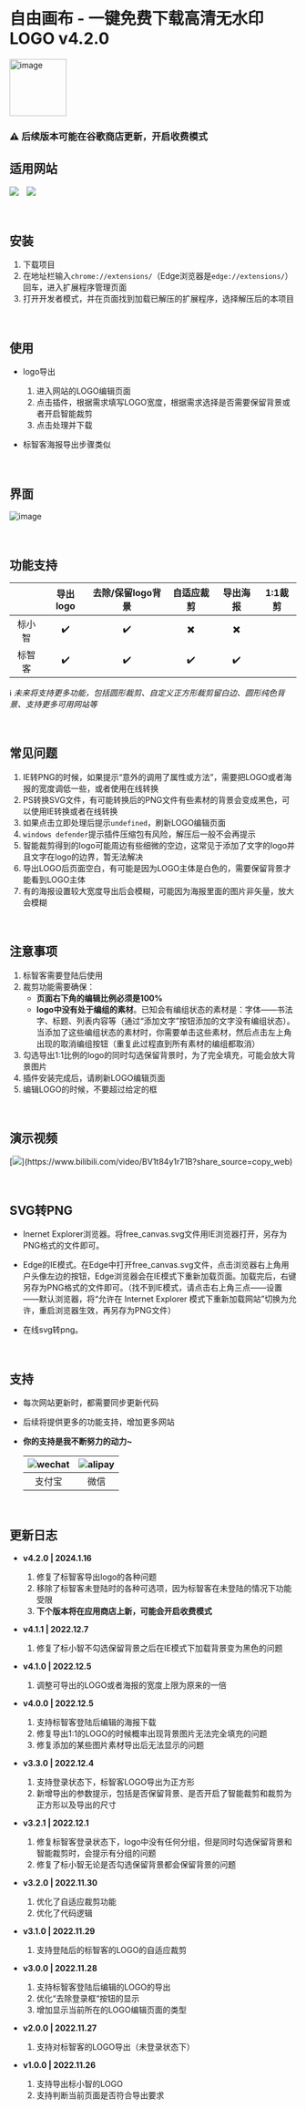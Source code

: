 #  自由画布 - 一键免费下载高清无水印LOGO v4.2.0

<img src="https://raw.githubusercontent.com/quarkape/free-canvas/main/img/free-canvas-t.png" alt="image" style="height:100px" />

### :warning: 后续版本可能在谷歌商店更新，开启收费模式



## 适用网站

[![](https://img.shields.io/static/v1?label=标小智&message=https://www.logosc.cn/&color=666&labelColor=0081ff)](https://www.logosc.cn/)&emsp;[![](https://img.shields.io/static/v1?label=标智客&message=https://www.logomaker.com.cn/&color=666&labelColor=00deb4)](https://www.logomaker.com.cn/)

&nbsp;&nbsp;

## 安装

1. 下载项目
2. 在地址栏输入`chrome://extensions/`（Edge浏览器是`edge://extensions/`）回车，进入扩展程序管理页面
3. 打开开发者模式，并在页面找到加载已解压的扩展程序，选择解压后的本项目

&nbsp;

## 使用

- logo导出

  1. 进入网站的LOGO编辑页面
  3. 点击插件，根据需求填写LOGO宽度，根据需求选择是否需要保留背景或者开启智能裁剪
  4. 点击处理并下载
- 标智客海报导出步骤类似

&nbsp;



## 界面

<img src="https://raw.githubusercontent.com/quarkape/free-canvas/main/img/ui.png" alt="image" />



&nbsp;

## 功能支持

|        |      导出logo      | 去除/保留logo背景  |        自适应裁剪        |         导出海报         | 1:1裁剪 |
| :----: | :----------------: | :----------------: | :----------------------: | :----------------------: | ------- |
| 标小智 | :heavy_check_mark: | :heavy_check_mark: | :heavy_multiplication_x: | :heavy_multiplication_x: |         |
| 标智客 | :heavy_check_mark: | :heavy_check_mark: |    :heavy_check_mark:    |    :heavy_check_mark:    |         |

:information_source: *未来将支持更多功能，包括圆形裁剪、自定义正方形裁剪留白边、圆形纯色背景、支持更多可用网站等*

&nbsp;

## 常见问题

1. IE转PNG的时候，如果提示“意外的调用了属性或方法”，需要把LOGO或者海报的宽度调低一些，或者使用在线转换
2. PS转换SVG文件，有可能转换后的PNG文件有些素材的背景会变成黑色，可以使用IE转换或者在线转换
3. 如果点击立即处理后提示`undefined`，刷新LOGO编辑页面
4. `windows defender`提示插件压缩包有风险，解压后一般不会再提示
5. 智能裁剪得到的logo可能周边有些细微的空边，这常见于添加了文字的logo并且文字在logo的边界，暂无法解决
6. 导出LOGO后页面空白，有可能是因为LOGO主体是白色的，需要保留背景才能看到LOGO主体
7. 有的海报设置较大宽度导出后会模糊，可能因为海报里面的图片非矢量，放大会模糊

&nbsp;

## 注意事项

1. 标智客需要登陆后使用
2. 裁剪功能需要确保：
   - **页面右下角的编辑比例必须是100%**
   - **logo中没有处于编组的素材**。已知会有编组状态的素材是：字体——书法字、标题、列表内容等（通过“添加文字”按钮添加的文字没有编组状态）。当添加了这些编组状态的素材时，你需要单击这些素材，然后点击左上角出现的取消编组按钮（重复此过程直到所有素材的编组都取消）
3. 勾选导出1:1比例的logo的同时勾选保留背景时，为了完全填充，可能会放大背景图片
4. 插件安装完成后，请刷新LOGO编辑页面
5. 编辑LOGO的时候，不要超过给定的框

&nbsp;

## 演示视频

 [![](https://img.shields.io/badge/bilibili-演示视频(v1.0.0版本的)-red.svg?logo=Bilibili&color=00A1D6)](https://www.bilibili.com/video/BV1t84y1r71B?share_source=copy_web)

&nbsp;

## SVG转PNG

- Inernet Explorer浏览器。将free_canvas.svg文件用IE浏览器打开，另存为PNG格式的文件即可。

- Edge的IE模式。在Edge中打开free_canvas.svg文件，点击浏览器右上角用户头像左边的按钮，Edge浏览器会在IE模式下重新加载页面。加载完后，右键另存为PNG格式的文件即可。（找不到IE模式，请点击右上角三点——设置——默认浏览器，将“允许在 Internet Explorer 模式下重新加载网站”切换为允许，重启浏览器生效，再另存为PNG文件）

- 在线svg转png。



&nbsp;

## 支持

- 每次网站更新时，都需要同步更新代码

- 后续将提供更多的功能支持，增加更多网站

- **你的支持是我不断努力的动力~**

  | <img src="https://raw.githubusercontent.com/quarkape/free-canvas/main/img/wechat.jpg" alt="wechat" /> | <img src="https://raw.githubusercontent.com/quarkape/free-canvas/main/img/alipay.jpg" alt="alipay" /> |
  | :----------------------------------------------------------: | :----------------------------------------------------------: |
  |                            支付宝                            |                             微信                             |

  &nbsp;

##  更新日志

- **v4.2.0 | 2024.1.16**
  1. 修复了标智客导出logo的各种问题
  2. 移除了标智客未登陆时的各种可选项，因为标智客在未登陆的情况下功能受限
  3. **下个版本将在应用商店上新，可能会开启收费模式**
- **v4.1.1 | 2022.12.7**
  1. 修复了标小智不勾选保留背景之后在IE模式下加载背景变为黑色的问题
- **v4.1.0 | 2022.12.5**
  1. 调整可导出的LOGO或者海报的宽度上限为原来的一倍
- **v4.0.0 | 2022.12.5**
  1. 支持标智客登陆后编辑的海报下载
  2. 修复导出1:1的LOGO的时候概率出现背景图片无法完全填充的问题
  3. 修复添加的某些图片素材导出后无法显示的问题
- **v3.3.0 | 2022.12.4**
  1. 支持登录状态下，标智客LOGO导出为正方形
  2. 新增导出的参数提示，包括是否保留背景、是否开启了智能裁剪和裁剪为正方形以及导出的尺寸
- **v3.2.1 | 2022.12.1**
  1. 修复标智客登录状态下，logo中没有任何分组，但是同时勾选保留背景和智能裁剪时，会提示有分组的问题
  2. 修复了标小智无论是否勾选保留背景都会保留背景的问题
- **v3.2.0 | 2022.11.30**
  1. 优化了自适应裁剪功能
  2. 优化了代码逻辑
- **v3.1.0 | 2022.11.29**
  
  1. 支持登陆后的标智客的LOGO的自适应裁剪
- **v3.0.0 | 2022.11.28**
  1. 支持标智客登陆后编辑的LOGO的导出
  2. 优化“去除登录框“按钮的显示
  3. 增加显示当前所在的LOGO编辑页面的类型
- **v2.0.0 | 2022.11.27**
  1. 支持对标智客的LOGO导出（未登录状态下）
- **v1.0.0 | 2022.11.26**
  1. 支持导出标小智的LOGO
  2. 支持判断当前页面是否符合导出要求
